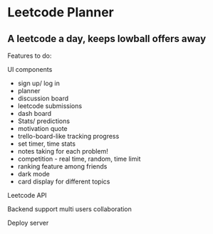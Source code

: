 # Leetcode Planner

## A leetcode a day, keeps lowball offers away

Features to do: 

UI components
- sign up/ log in
- planner
- discussion board
- leetcode submissions
- dash board
- Stats/ predictions
- motivation quote
- trello-board-like tracking progress
- set timer, time stats
- notes taking for each problem! 
- competition - real time, random, time limit 
- ranking feature among friends
- dark mode
- card display for different topics

  
Leetcode API

Backend support multi users collaboration

Deploy server
